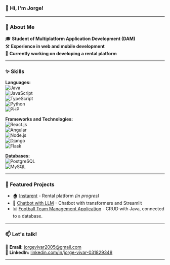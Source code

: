 ### 👋 Hi, I'm Jorge!

---

### 🚀 About Me
🎓 **Student of Multiplatform Application Development (DAM)**  
🛠️ **Experience in web and mobile development**  
🌱 **Currently working on developing a rental platform**  

---

### ✨ Skills
**Languages:**  
![Java](https://img.shields.io/badge/Java-ED8B00?style=for-the-badge&logo=java&logoColor=white)  
![JavaScript](https://img.shields.io/badge/JavaScript-F7DF1E?style=for-the-badge&logo=javascript&logoColor=black)  
![TypeScript](https://img.shields.io/badge/TypeScript-007ACC?style=for-the-badge&logo=typescript&logoColor=white)  
![Python](https://img.shields.io/badge/Python-3776AB?style=for-the-badge&logo=python&logoColor=white)  
![PHP](https://img.shields.io/badge/PHP-777BB4?style=for-the-badge&logo=php&logoColor=white)

**Frameworks and Technologies:**  
![React.js](https://img.shields.io/badge/React.js-61DAFB?style=for-the-badge&logo=react&logoColor=black)  
![Angular](https://img.shields.io/badge/Angular-DD0031?style=for-the-badge&logo=angular&logoColor=white)  
![Node.js](https://img.shields.io/badge/Node.js-43853D?style=for-the-badge&logo=node.js&logoColor=white)  
![Django](https://img.shields.io/badge/Django-092E20?style=for-the-badge&logo=django&logoColor=white)  
![Flask](https://img.shields.io/badge/Flask-000000?style=for-the-badge&logo=flask&logoColor=white)

**Databases:**  
![PostgreSQL](https://img.shields.io/badge/PostgreSQL-336791?style=for-the-badge&logo=postgresql&logoColor=white)  
![MySQL](https://img.shields.io/badge/MySQL-4479A1?style=for-the-badge&logo=mysql&logoColor=white)

---

### 🚀 Featured Projects
- 🏠 [Instarent](https://github.com/j0rgev0/InstaRent) - Rental platform *(in progres)*  
- 🤖 [Chatbot with LLM](https://github.com/j0rgev0/chatbot-llm) - Chatbot with transformers and Streamlit  
- 📊 [Football Team Management Application](https://github.com/j0rgev0/GestionEquipos) - CRUD with Java, connected to a database.

---

### 📫 Let's talk!  
📧 **Email:** [jorgevivar2005@gmail.com](mailto:jorgevivar2005@gmail.com)  
💼 **LinkedIn:** [linkedin.com/in/jorge-vivar-031829348](https://linkedin.com/in/jorge-vivar-031829348)  

---
